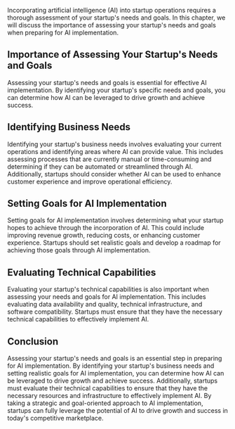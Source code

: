 
Incorporating artificial intelligence (AI) into startup operations requires a thorough assessment of your startup's needs and goals. In this chapter, we will discuss the importance of assessing your startup's needs and goals when preparing for AI implementation.

Importance of Assessing Your Startup's Needs and Goals
------------------------------------------------------

Assessing your startup's needs and goals is essential for effective AI implementation. By identifying your startup's specific needs and goals, you can determine how AI can be leveraged to drive growth and achieve success.

Identifying Business Needs
--------------------------

Identifying your startup's business needs involves evaluating your current operations and identifying areas where AI can provide value. This includes assessing processes that are currently manual or time-consuming and determining if they can be automated or streamlined through AI. Additionally, startups should consider whether AI can be used to enhance customer experience and improve operational efficiency.

Setting Goals for AI Implementation
-----------------------------------

Setting goals for AI implementation involves determining what your startup hopes to achieve through the incorporation of AI. This could include improving revenue growth, reducing costs, or enhancing customer experience. Startups should set realistic goals and develop a roadmap for achieving those goals through AI implementation.

Evaluating Technical Capabilities
---------------------------------

Evaluating your startup's technical capabilities is also important when assessing your needs and goals for AI implementation. This includes evaluating data availability and quality, technical infrastructure, and software compatibility. Startups must ensure that they have the necessary technical capabilities to effectively implement AI.

Conclusion
----------

Assessing your startup's needs and goals is an essential step in preparing for AI implementation. By identifying your startup's business needs and setting realistic goals for AI implementation, you can determine how AI can be leveraged to drive growth and achieve success. Additionally, startups must evaluate their technical capabilities to ensure that they have the necessary resources and infrastructure to effectively implement AI. By taking a strategic and goal-oriented approach to AI implementation, startups can fully leverage the potential of AI to drive growth and success in today's competitive marketplace.
